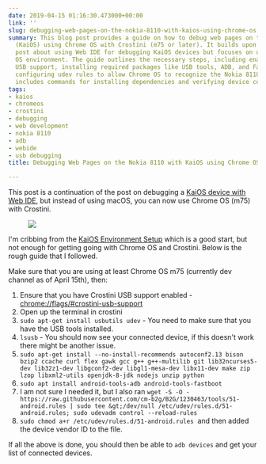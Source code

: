 ```yaml
---
date: 2019-04-15 01:16:30.473000+00:00
link: ''
slug: debugging-web-pages-on-the-nokia-8110-with-kaios-using-chrome-os
summary: This blog post provides a guide on how to debug web pages on the Nokia 8110
  (KaiOS) using Chrome OS with Crostini (m75 or later). It builds upon a previous
  post about using Web IDE for debugging KaiOS devices but focuses on using a Chrome
  OS environment. The guide outlines the necessary steps, including enabling Crostini
  USB support, installing required packages like USB tools, ADB, and Fastboot, and
  configuring udev rules to allow Chrome OS to recognize the Nokia 8110.  The post
  includes commands for installing dependencies and verifying device connectivity.
tags:
- kaios
- chromeos
- crostini
- debugging
- web development
- nokia 8110
- adb
- webide
- usb debugging
title: Debugging Web Pages on the Nokia 8110 with KaiOS using Chrome OS

---
```

This post is a continuation of the post on debugging a [KaiOS device with Web IDE](https://paul.kinlan.me/debugging-web-pages-on-the-nokia-8110-with-kaios/), but instead of using macOS, you can now use Chrome OS (m75) with Crostini.

<figure><img src="/images/2019-04-15-debugging-web-pages-on-the-nokia-8110-with-kaios-using-chrome-os-1.jpeg"></figure>

I'm cribbing from the [KaiOS Environment Setup](https://developer.kaiostech.com/environment-setup) which is a good start, but not enough for getting going with Chrome OS and Crostini. Below is the rough guide that I followed.

Make sure that you are using at least Chrome OS m75 (currently dev channel as of April 15th), then:

1. Ensure that you have Crostini USB support enabled - [chrome://flags/#crostini-usb-support](chrome://flags/#crostini-usb-support)
1. Open up the terminal in crostini
1. `sudo apt-get install usbutils udev` - You need to make sure that you have the USB tools installed.
1. `lsusb` - You should now see your connected device, if this doesn't work there might be another issue.
1. `sudo apt-get install --no-install-recommends autoconf2.13 bison bzip2 ccache curl flex gawk gcc g++ g++-multilib git lib32ncurses5-dev lib32z1-dev libgconf2-dev libgl1-mesa-dev libx11-dev make zip lzop libxml2-utils openjdk-8-jdk nodejs unzip python`
1. `sudo apt install android-tools-adb android-tools-fastboot`
1. I am not sure I needed it, but I also ran `wget -S -O - https://raw.githubusercontent.com/cm-b2g/B2G/1230463/tools/51-android.rules | sudo tee &gt;/dev/null /etc/udev/rules.d/51-android.rules; sudo udevadm control --reload-rules`
1. `sudo chmod a+r /etc/udev/rules.d/51-android.rules`&nbsp; and then added the device vendor ID to the file.

If all the above is done, you should then be able to `adb devices` and get your list of connected devices.
